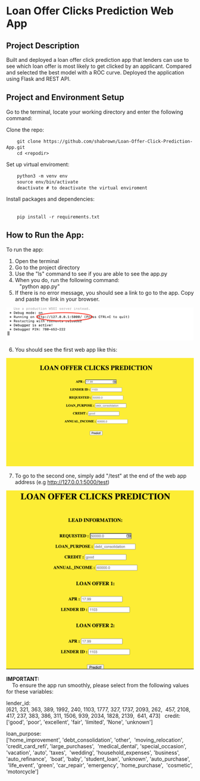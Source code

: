 # Loan Offer Clicks Prediction Web App


## Project Description     
    
Built and deployed a loan offer click prediction app that lenders can use to see which loan offer is most likely to get clicked by an applicant. Compared and selected the best model with a ROC curve. Deployed the application using Flask and REST API.    

    
## Project and Environment Setup
    
Go to the terminal, locate your working directory and enter the following command:
    
Clone the repo:     

```
    git clone https://github.com/shabrown/Loan-Offer-Click-Prediction-App.git    
    cd <repodir> 
 ```       
  
   
Set up virtual enviroment:   
  
```
    python3 -m venv env    
    source env/bin/activate    
    deactivate # to deactivate the virtual enviroment     
```
   
Install packages and dependencies:     
    
```
    pip install -r requirements.txt      
```
   
## How to Run the App: 
   
To run the app:
   
1. Open the terminal   
2. Go to the project directory  
3. Use the "ls" command to see if you are able to see the app.py   
4. When you do, run the following command:  
   "python app.py"   
5. If there is no error message, you should see a link to go to the app. Copy and paste the link in your browser.  
     
![web app address](./images/web_app_address.png)
    
6. You should see the first web app like this: 
      
![web app address](./images/web_app_1.png) 
    
7. To go to the second one, simply add "/test" at the end of the web app address (e.g http://127.0.0.1:5000/test) 
       
![web app address](./images/web_app_2.png)  
      

**IMPORTANT:**  
   
To ensure the app run smoothly, please select from the following values for these variables:  

lender_id:      
[621, 321, 363, 389, 1992, 240, 1103, 1777, 327, 1737, 2093, 262,
 457, 2108, 417, 237, 383, 386, 311, 1506, 939, 2034, 1828, 2139,
 641, 473]
 
credit:     
['good', 'poor', 'excellent', 'fair', 'limited', 'None', 'unknown']

loan_purpose:     
['home_improvement', 'debt_consolidation', 'other',
 'moving_relocation', 'credit_card_refi', 'large_purchases',
 'medical_dental', 'special_occasion', 'vacation', 'auto', 'taxes',
 'wedding', 'household_expenses', 'business', 'auto_refinance',
 'boat', 'baby', 'student_loan', 'unknown', 'auto_purchase',
 'life_event', 'green', 'car_repair', 'emergency', 'home_purchase',
 'cosmetic', 'motorcycle']
